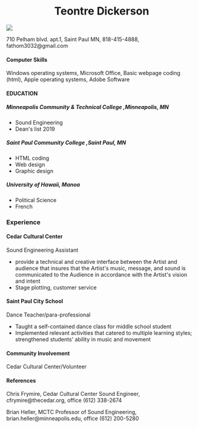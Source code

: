 
<!DOCTYPE html>
<html>
<head>
   <meta charset="utf-8"/>
   <link rel="stylesheet" type="text/css" href="main.css">
   </head>
   <body>
      <h1 ALIGN=CENTER>Teontre Dickerson</h1>  <img src="Brand_Ambassador photo.jpg alt="Italian Trulli">      <p>710 Pelham blvd. apt.1, Saint Paul MN, 818-415-4888, fathom3032@gmail.com</p>
      <h4>Computer Skills</h4><p>Windows operating systems, Microsoft Office, Basic webpage coding (html), Apple operating systems, Adobe Software</p>
      <h4>EDUCATION</h4>
      <h5>Minneapolis Community & Technical College                   ,Minneapolis, MN</h5>
      <ul> <li>Sound Engineering</li> <li>Dean's list 2019</li></ul> </div>
      <h5>Saint Paul Community College                                ,Saint Paul, MN</h5> 
      <ul> <li>HTML coding</li> <li>Web design</li> <li>Graphic design</li> </ul> </div>
      <h5>University of Hawaii, Manoa</h5><ul> <li>Political Science</li> <li>French</li> </ul> </div>
<h3>Experience</h3> <h4>Cedar Cultural Center</h4> <p>Sound Engineering Assistant</p>
<ul> <li>provide a technical and creative interface between the Artist and audience that insures that the Artist's music, message, and sound is communicated to the Audience in accordance with the Artist's vision and intent</li> <li>Stage plotting, customer service</li> </ul> </div>
<h4>Saint Paul City School</h4>
<p>Dance Teacher/para-professional</p>
<ul> <li>Taught a self-contained dance class for middle school student</li> <li>Implemented relevant activities that catered to multiple learning styles; strengthened students' ability in music and movement</li> </ul> </div>
<h4>Community Involvement</h4>
<p>Cedar Cultural Center/Volunteer</p>
<h4>References</h4>
<p>Chris Frymire, Cedar Cultural Center Sound Engineer, cfrymire@thecedar.org, office (612) 338-2674 
<p>Brian Heller, MCTC Professor of Sound Engineering, brian.heller@minneapolis.edu, office (612) 200-5280</p>
